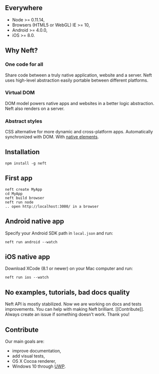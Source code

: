 ## Everywhere

- Node >= 0.11.14,
- Browsers (HTML5 or WebGL) IE >= 10,
- Android >= 4.0.0,
- iOS >= 8.0.

## Why Neft?

### One code for all

Share code between a truly native application, website and a server. Neft uses high-level abstraction easily portable between different platforms.

### Virtual DOM

DOM model powers native apps and websites in a better logic abstraction. Neft also renders on a server.

### Abstract styles

CSS alternative for more dynamic and cross-platform apps. Automatically synchronized with DOM. With [native elements](https://github.com/Neft-io/neft/wiki/Default-Styles).

## Installation

```
npm install -g neft
```

## First app

```
neft create MyApp
cd MyApp
neft build browser
neft run node
.. open http://localhost:3000/ in a browser
```

## Android native app

Specify your Android SDK path in `local.json` and run:

```
neft run android --watch
```

## iOS native app

Download XCode (8.1 or newer) on your Mac computer and run:

```
neft run ios --watch
```

## No examples, tutorials, bad docs quality

Neft API is mostly stabilized. Now we are working on docs and tests improvements. You can help with making Neft brilliant. [[Contribute]]. Always create an issue if something doesn't work. Thank you!

## Contribute

Our main goals are:
- improve documentation,
- add visual tests,
- OS X Cocoa renderer,
- Windows 10 through [UWP](https://en.wikipedia.org/wiki/Universal_Windows_Platform).